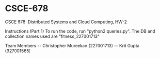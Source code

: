 # CSCE-678
CSCE 678: Distributed Systems and Cloud Computing, HW-2

Instructions (Part 1)
To run the code, run "python2 queries.py".
The DB and collection names used are "fitness_227001713"

Team Members
-- Christopher Mureekan (227001713) -- Krit Gupta (927001565)
